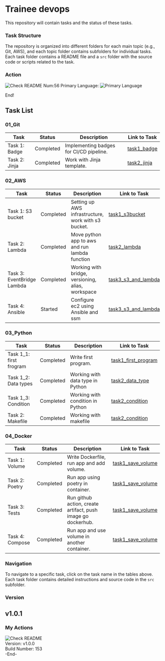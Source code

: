 # Trainee devops
This repository will contain tasks and the status of these tasks.

### Task Structure
The repository is organized into different folders for each main topic (e.g., Git, AWS), and each topic folder contains subfolders for individual tasks. Each task folder contains a README file and a `src` folder with the source code or scripts related to the task.
### Action
![Check README](https://github.com/vasyldmitrovich/trainee_devops_tasks/actions/workflows/git_task1.yml/badge.svg)   Num:56   Primary Language: ![Primary Language](https://img.shields.io/badge/Python-55.98%25-blue)

End!

## Task List

### 01_Git

| Task          | Status        | Description                             | Link to Task                       |
|---------------|---------------|-----------------------------------------|------------------------------------|
| Task 1: Badge | Completed   | Implementing badges for CI/CD pipeline. | [task1_badge](01_git/task1_badge/) |
| Task 2: Jinja | Completed   | Work with Jinja template.               | [task2_jinja](01_git/task2_jinja/) |

### 02_AWS

| Task                       | Status    | Description                                         | Link to Task                                        |
|----------------------------|-----------|-----------------------------------------------------|-----------------------------------------------------|
| Task 1: S3 bucket          | Completed | Setting up AWS infrastructure, work with s3 bucket. | [task1_s3bucket](02_aws/task1_s3bucket)             |
| Task 2: Lambda             | Completed | Move python app to aws and run lambda function      | [task2_lambda](02_aws/task2_lambda)                 |
| Task 3: EventBridge Lambda | Completed | Working with bridge, versioning, alias, workspace   | [task3_s3_and_lambda](02_aws/task3_s3_and_lambda)   |
| Task 4: Ansible            | Started   | Configure ec2 using Ansible and ssm                 | [task3_s3_and_lambda](02_aws/task4_ec2_ansible_ssm) |

### 03_Python

| Task                    | Status        | Description                            | Link to Task                                           |
|-------------------------|---------------|----------------------------------------|--------------------------------------------------------|
| Task 1_1: first frogram | Completed     | Write first program.                   | [task1_first_program](03_python/src/task1_fundamental/my_first_app.py) |
| Task 1_2: Data types    | Completed   | Working with data type in Python       | [task2_data_type](03_python/src/task1_fundamental/DataTypes.py) |
| Task 1_3: Condition     | Completed   | Working with condition in Python       | [task2_condition](03_python/src/task1_fundamental/CondStatement.py) |
| Task 2: Makefile        | Completed   | Working with makefile | [task2_condition](03_python/src/task2_makefile/)       |

### 04_Docker

| Task            | Status        | Description                                                  | Link to Task                                            |
|-----------------|---------------|--------------------------------------------------------------|---------------------------------------------------------|
| Task 1: Volume  | Completed     | Write Dockerfile, run app and add volume.                    | [task1_save_volume](04_docker/src/task1_volume)         |
| Task 2: Poetry  | Completed     | Run app using poetry in container.                           | [task1_save_volume](04_docker/src/task2_poetry)         |
| Task 3: Tests   | Completed     | Run github action, create artifact, push image go dockerhub. | [task1_save_volume](04_docker/src/task3_project)        |
| Task 4: Compose | Completed     | Run app and use volume in another container.                 | [task1_save_volume](04_docker/src/task4_docker_compose) |


### Navigation

To navigate to a specific task, click on the task name in the tables above. Each task folder contains detailed instructions and source code in the `src` subfolder.

### Version

v1.0.1
---

### My Actions<br>
![Check README](https://github.com/vasyldmitrovich/trainee_devops_tasks/actions/workflows/git_task1.yml/badge.svg)<br>
Version: v1.0.0<br>
Build Number: 153<br>
-End-